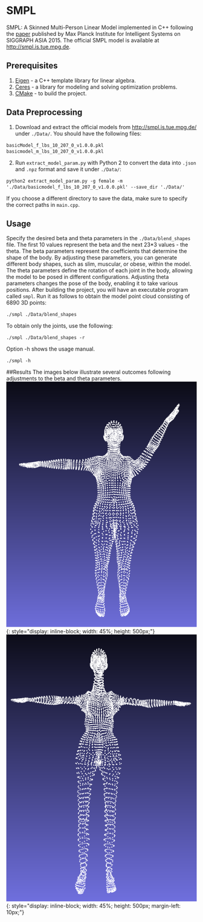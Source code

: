# SMPL
SMPL: A Skinned Multi-Person Linear Model implemented in C++ following the [paper](https://files.is.tue.mpg.de/black/papers/SMPL2015.pdf) published by Max Planck Institute for Intelligent Systems on SIGGRAPH ASIA 2015.
The official SMPL model is available at http://smpl.is.tue.mpg.de.

## Prerequisites
1. [Eigen](https://eigen.tuxfamily.org/index.php?title=Main_Page) - a C++ template library for linear algebra.
2. [Ceres](http://ceres-solver.org/) - a library for modeling and solving optimization problems.
3. [CMake](https://cmake.org/download/) - to build the project.

## Data Preprocessing
1. Download and extract the official models from http://smpl.is.tue.mpg.de/ under ``./Data/``. You should have the following files:
```
basicModel_f_lbs_10_207_0_v1.0.0.pkl
basicmodel_m_lbs_10_207_0_v1.0.0.pkl
```
2. Run ``extract_model_param.py`` with Python 2 to convert the data into ``.json`` and ``.npz`` format and save it under ``./Data/``:
```
python2 extract_model_param.py -g female -m './Data/basicmodel_f_lbs_10_207_0_v1.0.0.pkl' --save_dir './Data/'
```
If you choose a different directory to save the data, make sure to specify the correct paths in ``main.cpp``.

## Usage
Specify the desired beta and theta parameters in the ``./Data/blend_shapes`` file. The first 10 values represent the beta and the next 23*3 values - the theta. The beta parameters represent the coefficients that determine the shape of the body. By adjusting these parameters, you can generate different body shapes, such as slim, muscular, or obese, within the model. The theta parameters define the rotation of each joint in the body, allowing the model to be posed in different configurations. Adjusting theta parameters changes the pose of the body, enabling it to take various positions. After building the project, you will have an executable program called ``smpl``. Run it as follows to obtain the model point cloud consisting of 6890 3D points:
```
./smpl ./Data/blend_shapes 
```
To obtain only the joints, use the following:
```
./smpl ./Data/blend_shapes -r
```
Option -h shows the usage manual.
```
./smpl -h
```

##Results
The images below illustrate several outcomes following adjustments to the beta and theta parameters.
![](/Results/smpl1.png){: style="display: inline-block; width: 45%; height: 500px;"}
![](/Results/smpl2.png){: style="display: inline-block; width: 45%; height: 500px; margin-left: 10px;"}